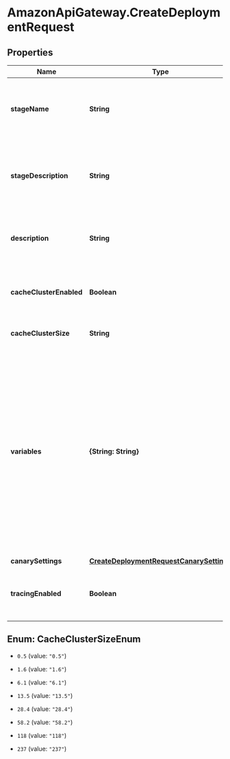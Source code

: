 # AmazonApiGateway.CreateDeploymentRequest

## Properties

Name | Type | Description | Notes
------------ | ------------- | ------------- | -------------
**stageName** | **String** | The name of the Stage resource for the Deployment resource to create. | [optional] 
**stageDescription** | **String** | The description of the Stage resource for the Deployment resource to create. | [optional] 
**description** | **String** | The description for the Deployment resource to create. | [optional] 
**cacheClusterEnabled** | **Boolean** | Enables a cache cluster for the Stage resource specified in the input. | [optional] 
**cacheClusterSize** | **String** | Returns the size of the CacheCluster. | [optional] 
**variables** | **{String: String}** | A map that defines the stage variables for the Stage resource that is associated with the new deployment. Variable names can have alphanumeric and underscore characters, and the values must match &lt;code&gt;[A-Za-z0-9-._~:/?#&amp;amp;&#x3D;,]+&lt;/code&gt;. | [optional] 
**canarySettings** | [**CreateDeploymentRequestCanarySettings**](CreateDeploymentRequestCanarySettings.md) |  | [optional] 
**tracingEnabled** | **Boolean** | Specifies whether active tracing with X-ray is enabled for the Stage. | [optional] 



## Enum: CacheClusterSizeEnum


* `0.5` (value: `"0.5"`)

* `1.6` (value: `"1.6"`)

* `6.1` (value: `"6.1"`)

* `13.5` (value: `"13.5"`)

* `28.4` (value: `"28.4"`)

* `58.2` (value: `"58.2"`)

* `118` (value: `"118"`)

* `237` (value: `"237"`)




